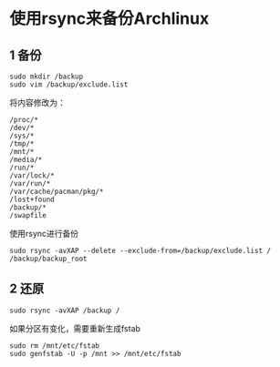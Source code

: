 # 使用rsync来备份Archlinux

## 1 备份

    sudo mkdir /backup
    sudo vim /backup/exclude.list

将内容修改为：

    /proc/*
    /dev/*
    /sys/*
    /tmp/*
    /mnt/*
    /media/*
    /run/*
    /var/lock/*
    /var/run/*
    /var/cache/pacman/pkg/*
    /lost+found
    /backup/*
    /swapfile

使用rsync进行备份
    
    sudo rsync -avXAP --delete --exclude-from=/backup/exclude.list / /backup/backup_root

## 2 还原    

    sudo rsync -avXAP /backup / 

如果分区有变化，需要重新生成fstab

    sudo rm /mnt/etc/fstab
    sudo genfstab -U -p /mnt >> /mnt/etc/fstab


